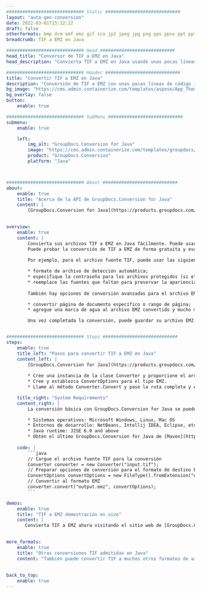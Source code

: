 ```yaml
---
############################# Static ############################
layout: "auto-gen-conversion"
date: 2022-03-01T15:12:22
draft: false
otherformats: bmp dcm emf emz gif ico jp2 jpeg jpg png pps ppsx ppt pptx psb psd svg svgz tga tif tiff webp wmf wmz
breadcrumb: TIF a EMZ en Java

############################# Head ############################
head_title: "Conversor de TIF a EMZ en Java"
head_description: "Convierta TIF a EMZ en Java usando unas pocas líneas de código. Utilice la API de conversión de documentos de GroupDocs para convertir más de 160 formatos de archivo."

############################# Header ############################
title: "Convertir TIF a EMZ en Java"
description: "Conversión de TIF a EMZ con unas pocas líneas de código Java"
bg_image: "https://cms.admin.containerize.com/templates/aspose/App_Themes/V3/images/bg/header1.png"
bg_overlay: false
button:
    enable: true

############################# SubMenu ############################
submenu:
    enable: true

    left:
        img_alt: "GroupDocs.Conversion for Java"
        image: "https://cms.admin.containerize.com/templates/groupdocs/images/product-logos/90x90-noborder/groupdocs-conversion-java.png"
        product: "GroupDocs.Conversion"
        platform: "Java"



############################# About ############################
about:
    enable: true
    title: "Acerca de la API de GroupDocs.Conversion for Java"
    content: |
        [GroupDocs.Conversion for Java](https://products.groupdocs.com/conversion/java/) se puede usar para convertir Microsoft Word, Excel, PowerPoint, PDF, Visio y otros formatos. GroupDocs.Conversion es una API independiente que es adecuada para sistemas internos y de back-end donde se requiere un alto rendimiento. No depende de ningún software como Microsoft u Open Office.
    

overview:
    enable: true
    content: |
        Convierta sus archivos TIF a EMZ en Java fácilmente. Puede usar solo un par de líneas de código Java en cualquier plataforma de su elección, como Windows, Linux, macOS.
        Puede probar la conversión de TIF a EMZ de forma gratuita y evaluar la calidad de los resultados de la conversión. Junto con los escenarios de conversión de archivos simples, puede probar opciones más avanzadas para cargar el archivo de origen TIF y para guardar el resultado de salida EMZ. 
        
        Por ejemplo, para el archivo fuente TIF, puede usar las siguientes opciones de carga:

        * formato de archivo de detección automática;
        * especifique la contraseña para los archivos protegidos (si el formato de archivo lo admite);
        * reemplace las fuentes que faltan para preservar la apariencia del documento.
        
        También hay opciones de conversión avanzadas para el archivo EMZ:

        * convertir página de documento específico o rango de página;
        * agregue una marca de agua al archivo EMZ convertido y mucho más.

        Una vez completada la conversión, puede guardar su archivo EMZ en la ruta del archivo local o en cualquier almacenamiento de terceros como FTP, Amazon S3, Google Drive, Dropbox, etc. Tenga en cuenta que para convertir TIF a EMZ no es necesario instalar ningún software adicional, como MS Office, Open Office, Adobe Acrobat Reader, etc.


############################# Steps ############################
steps:
    enable: true
    title_left: "Pasos para convertir TIF a EMZ en Java"
    content_left: |
        [GroupDocs.Conversion for Java](https://products.groupdocs.com/conversion/java/) facilita a los desarrolladores convertir un archivo TIF a EMZ con unas pocas líneas de código.
        
        * Cree una instancia de la clase Converter y proporcione el archivo TIF con la ruta completa
        * Cree y establezca ConvertOptions para el tipo EMZ.
        * Llame al método Converter.Convert y pase la ruta completa y el formato (EMZ) como parámetro

    title_right: "System Requirements"
    content_right: |
        La conversión básica con GroupDocs.Conversion for Java se puede realizar en unos pocos pasos simples. Nuestras API son compatibles con todas las principales plataformas y sistemas operativos. Antes de ejecutar el código a continuación, asegúrese de tener instalados los siguientes requisitos previos en su sistema.

        * Sistemas operativos: Microsoft Windows, Linux, Mac OS
        * Entornos de desarrollo: NetBeans, Intellij IDEA, Eclipse, etc.
        * Java runtime: J2SE 6.0 and above
        * Obtén el último GroupDocs.Conversion for Java de [Maven](https://repository.groupdocs.com/webapp/#/artifacts/browse/tree/General/repo/com/groupdocs/groupdocs-conversion)
         
    code: |
        ```java    
        // Cargue el archivo fuente TIF para la conversión
        Converter converter = new Converter("input.tif");
        // Preparar opciones de conversión para el formato de destino EMZ
        ConvertOptions convertOptions = new FileType().fromExtension("emz").getConvertOptions();
        // Convertir al formato EMZ
        converter.convert("output.emz", convertOptions);
        ```

demos:
    enable: true
    title: "TIF a EMZ demostración en vivo"
    content: |
       Convierta TIF a EMZ ahora visitando el sitio web de [GroupDocs.Conversion App](https://products.groupdocs.app/conversion/family). La demostración en línea tiene las siguientes ventajas
          

more_formats:
    enable: true
    title: "Otras conversiones TIF admitidas en Java"
    content: "También puede convertir TIF a muchos otros formatos de archivo. Consulte la lista a continuación."
       
       
back_to_top:
    enable: true
---
```

